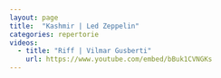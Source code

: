 ```yaml
---
layout: page
title:  "Kashmir | Led Zeppelin"
categories: repertorie
videos:
  - title: "Riff | Vilmar Gusberti"
    url: https://www.youtube.com/embed/bBuk1CVNGKs
---
```

